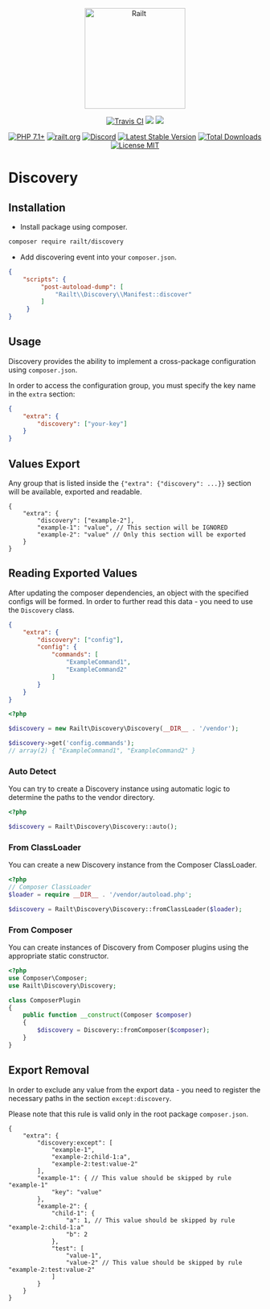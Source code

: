 <p align="center">
    <img src="https://railt.org/images/logo-dark.svg" width="200" alt="Railt" />
</p>
<p align="center">
    <a href="https://travis-ci.org/railt/discovery"><img src="https://travis-ci.org/railt/discovery.svg?branch=1.4.x" alt="Travis CI" /></a>
    <a href="https://codeclimate.com/github/railt/discovery/test_coverage"><img src="https://api.codeclimate.com/v1/badges/8229766c2341a1c2f192/test_coverage" /></a>
    <a href="https://codeclimate.com/github/railt/discovery/maintainability"><img src="https://api.codeclimate.com/v1/badges/8229766c2341a1c2f192/maintainability" /></a>
</p>
<p align="center">
    <a href="https://packagist.org/packages/railt/discovery"><img src="https://img.shields.io/badge/PHP-7.1+-6f4ca5.svg" alt="PHP 7.1+"></a>
    <a href="https://railt.org"><img src="https://img.shields.io/badge/official-site-6f4ca5.svg" alt="railt.org"></a>
    <a href="https://discord.gg/ND7SpD4"><img src="https://img.shields.io/badge/discord-chat-6f4ca5.svg" alt="Discord"></a>
    <a href="https://packagist.org/packages/railt/discovery"><img src="https://poser.pugx.org/railt/discovery/version" alt="Latest Stable Version"></a>
    <a href="https://packagist.org/packages/railt/discovery"><img src="https://poser.pugx.org/railt/discovery/downloads" alt="Total Downloads"></a>
    <a href="https://raw.githubusercontent.com/railt/discovery/1.4.x/LICENSE.md"><img src="https://poser.pugx.org/railt/discovery/license" alt="License MIT"></a>
</p>

# Discovery

## Installation

- Install package using composer.

```bash
composer require railt/discovery
```

- Add discovering event into your `composer.json`.

```json
{
    "scripts": {
         "post-autoload-dump": [
             "Railt\\Discovery\\Manifest::discover"
         ]
     }
}
```

## Usage

Discovery provides the ability to implement a cross-package 
configuration using `composer.json`.

In order to access the configuration group, you must specify the key 
name in the `extra` section:

```json
{
    "extra": {
        "discovery": ["your-key"]
    }
}
```

## Values Export

Any group that is listed inside the `{"extra": {"discovery": ...}}` section 
will be available, exported and readable.

```json5
{
    "extra": {
        "discovery": ["example-2"],
        "example-1": "value", // This section will be IGNORED
        "example-2": "value" // Only this section will be exported
    }
}
```

## Reading Exported Values

After updating the composer dependencies, an object with the specified configs 
will be formed. In order to further read this data - you need to use the 
`Discovery` class.

```json
{
    "extra": {
        "discovery": ["config"],
        "config": {
            "commands": [
                "ExampleCommand1",
                "ExampleCommand2"
            ]
        }
    }
}
```

```php
<?php

$discovery = new Railt\Discovery\Discovery(__DIR__ . '/vendor');

$discovery->get('config.commands'); 
// array(2) { "ExampleCommand1", "ExampleCommand2" }
```

### Auto Detect

You can try to create a Discovery instance using automatic logic to determine 
the paths to the vendor directory.

```php
<?php

$discovery = Railt\Discovery\Discovery::auto();
```

### From ClassLoader

You can create a new Discovery instance from the Composer ClassLoader.

```php
<?php
// Composer ClassLoader
$loader = require __DIR__ . '/vendor/autoload.php';

$discovery = Railt\Discovery\Discovery::fromClassLoader($loader);
```

### From Composer

You can create instances of Discovery from Composer plugins using the 
appropriate static constructor.

```php
<?php
use Composer\Composer;
use Railt\Discovery\Discovery;

class ComposerPlugin
{
    public function __construct(Composer $composer)
    {
        $discovery = Discovery::fromComposer($composer);
    }
}
```

## Export Removal

In order to exclude any value from the export data - you need to 
register the necessary paths in the section `except:discovery`.

Please note that this rule is valid only in the root package `composer.json`.

```json5
{
    "extra": {
        "discovery:except": [
            "example-1",
            "example-2:child-1:a",
            "example-2:test:value-2"
        ],
        "example-1": { // This value should be skipped by rule "example-1"
            "key": "value"
        },
        "example-2": {
            "child-1": {
                "a": 1, // This value should be skipped by rule "example-2:child-1:a"
                "b": 2
            },
            "test": [
                "value-1",
                "value-2" // This value should be skipped by rule "example-2:test:value-2"
            ]
        }
    }
}
```

